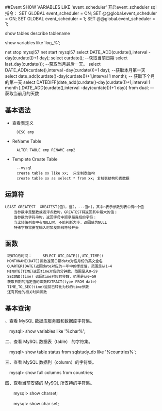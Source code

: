 ##Event
SHOW VARIABLES LIKE 'event_scheduler'
开启event_scheduler sql指令：
SET GLOBAL event_scheduler = ON;
SET @@global.event_scheduler = ON;
SET GLOBAL event_scheduler = 1;
SET @@global.event_scheduler = 1;

show tables
describe tablename

show variables like 'log_%';

net stop mysql57
net start mysql57
select DATE_ADD(curdate(),interval -day(curdate())+1 day);
select curdate();                       --获取当前日期
select last_day(curdate());                    --获取当月最后一天。
select DATE_ADD(curdate(),interval -day(curdate())+1 day);   --获取本月第一天
select date_add(curdate()-day(curdate())+1,interval 1 month); -- 获取下个月的第一天
select DATEDIFF(date_add(curdate()-day(curdate())+1,interval 1 month ),DATE_ADD(curdate(),interval -day(curdate())+1 day)) from dual; --获取当前月的天数

## 基本语法
- 查看表定义

        DESC emp
- ReName Table

        ALTER TABLE emp RENAME emp2
- Templete Create Table

        --mysql
        create table xx like xx;  只复制表结构
        create table xx as select * from xx; 复制表结构和表数据

## 运算符
    LEAST GREATEST  GREATEST(值1，值2，...值n)，其中n表示参数列表中有n个值
        当参数中是整数或者浮点数时，GREATEST将返回其中最大的值；
        当参数为字符串时，返回字母中顺序最靠后的字符；
        当比较值列表中有NULL时，不能判断大小，返回值为NULL
        特殊字符需要在输入时加反斜线符号开头

## 函数
     取UTC的时间：     SELECT UTC_DATE(),UTC_TIME()
     MONTHNAME(DATE)函数返回日期date对应月份的英文全名
     QUARTER(DATE)返回date对应的一年中的季度值，范围是从1~4
     MINUTE(TIME)返回time对应的分钟数，范围是从0~59
     SECOND(time) 返回time对应的秒数，范围是从0~59
     获取日期的指定值的函数EXTRACT(type FROM date)
     TIME_TO_SEC(time)返回已转化为秒的time参数
     还有其他的相关时间函数

 ## 基本查询
 、查看 MySQL 数据库服务器和数据库字符集。

　mysql> show variables like '%char%';

二、查看 MySQL 数据表（table） 的字符集。

　mysql> show table status from sqlstudy_db like '%countries%';

三、查看 MySQL 数据列（column）的字符集。

　mysql> show full columns from countries;

四、查看当前安装的 MySQL 所支持的字符集。

　　mysql> show charset;

　　mysql> show char set;